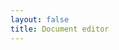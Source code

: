 ```yaml
---
layout: false
title: Document editor
---
```


<script setup>
import { ref, onMounted, onUnmounted } from 'vue';
import ExampleHeader from '../.vitepress/theme/ExampleHeader.vue';

const mainRef = ref(null);
const toolbarRef = ref(null);
const contentRef = ref(null);

onMounted(() => {
  window.LAKE_LANGUAGE = localStorage.getItem('lake-example-language') ?? 'en-US';
  mainRef.value.dir = localStorage.getItem('lake-example-direction') ?? 'ltr';
  if (window.editor) {
    window.editor.unmount();
  }
  import('lakelib').then(module => {
    const { Editor, Toolbar } = module;
    const toolbar = new Toolbar({
      root: toolbarRef.value,
    });
    const editor = new Editor({
      root: contentRef.value,
      toolbar,
      value: window.defaultValue || '',
    });
    editor.render();
    window.editor = editor;
  });
});
onUnmounted(() => {
  if (window.editor) {
    window.editor.unmount();
    window.editor = null;
  }
});
</script>

<div :class="$style.document" class="vp-raw">
  <div :class="$style.headerWrapper">
    <ExampleHeader />
  </div>
  <div :class="$style.editor" ref="mainRef">
    <div :class="$style.toolbar" ref="toolbarRef"></div>
    <div :class="$style.content" ref="contentRef"></div>
  </div>
</div>

<style module>
.document {
  background-color: #0000000d;
}
.headerWrapper {
  position: fixed;
  top: 0;
  width: 100%;
  z-index: 1;
}
.editor {
  box-sizing: border-box;
  padding: 0;
  margin: 0 auto;
  max-width: none;
  min-width: 300px;
}
.toolbar {
  position: fixed;
  top: 60px;
  width: 100%;
  border: 1px solid #d9d9d9;
  border-left: none;
  border-right: none;
}
.content {
  height: auto;
  overflow: visible;
  margin: 110px auto;
  max-width: 1000px;
  border: 1px solid #d9d9d9;
  background-color: #fff;
}
</style>

<style global>
.document {
  background-color: #0000000d;
}
.document .header {
  position: fixed;
  top: 0;
  width: 100%;
  z-index: 1;
}
</style>
